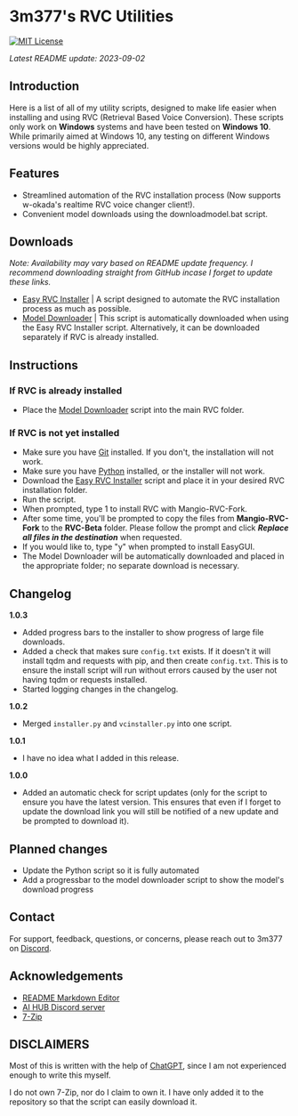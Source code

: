 # 3m377's RVC Utilities
[![MIT License](https://img.shields.io/badge/License-MIT-yellow.svg)](https://en.wikipedia.org/wiki/MIT_License)

*Latest README update: 2023-09-02*

## Introduction
Here is a list of all of my utility scripts, designed to make life easier when installing and using RVC (Retrieval Based Voice Conversion). These scripts only work on **Windows** systems and have been tested on **Windows 10**. While primarily aimed at Windows 10, any testing on different Windows versions would be highly appreciated.
## Features

- Streamlined automation of the RVC installation process (Now supports w-okada's realtime RVC voice changer client!).
- Convenient model downloads using the downloadmodel.bat script.
## Downloads

*Note: Availability may vary based on README update frequency. I recommend downloading straight from GitHub incase I forget to update these links.*

- [Easy RVC Installer](https://github.com/3m377/RVC-Utilities/releases/download/1.0.3/easy-install-rvc.bat) | A script designed to automate the RVC installation process as much as possible.
- [Model Downloader](https://github.com/3m377/RVC-Utilities/releases/download/1.0.3/downloadmodel.bat) | This script is automatically downloaded when using the Easy RVC Installer script. Alternatively, it can be downloaded separately if RVC is already installed.
## Instructions

### If RVC is already installed
- Place the [Model Downloader](https://github.com/3m377/RVC-Utilities/releases/download/1.0.3/downloadmodel.bat) script into the main RVC folder.

### If RVC is not yet installed
- Make sure you have [Git](https://git-scm.com/downloads) installed. If you don't, the installation will not work.
- Make sure you have [Python](https://www.python.org/downloads/) installed, or the installer will not work.
- Download the [Easy RVC Installer](https://github.com/3m377/RVC-Utilities/releases/download/1.0.3/easy-install-rvc.bat) script and place it in your desired RVC installation folder.
- Run the script.
- When prompted, type 1 to install RVC with Mangio-RVC-Fork.
- After some time, you'll be prompted to copy the files from **Mangio-RVC-Fork** to the **RVC-Beta** folder. Please follow the prompt and click ***Replace all files in the destination*** when requested.
- If you would like to, type "y" when prompted to install EasyGUI.
- The Model Downloader will be automatically downloaded and placed in the appropriate folder; no separate download is necessary.
## Changelog
**1.0.3**
- Added progress bars to the installer to show progress of large file downloads.
- Added a check that makes sure `config.txt` exists. If it doesn't it will install tqdm and requests with pip, and then create `config.txt`. This is to ensure the install script will run without errors caused by the user not having tqdm or requests installed.
- Started logging changes in the changelog.

**1.0.2**
- Merged `installer.py` and `vcinstaller.py` into one script.

**1.0.1**
- I have no idea what I added in this release.

**1.0.0**
- Added an automatic check for script updates (only for the script to ensure you have the latest version. This ensures that even if I forget to update the download link you will still be notified of a new update and be prompted to download it).
## Planned changes
- Update the Python script so it is fully automated
- Add a progressbar to the model downloader script to show the model's download progress
## Contact

For support, feedback, questions, or concerns, please reach out to 3m377 on [Discord](https://discord.com).
## Acknowledgements

- [README Markdown Editor](https://readme.so/)
- [AI HUB Discord server](https://discord.com/invite/aihub/)
- [7-Zip](https://www.7-zip.org)
## DISCLAIMERS
Most of this is written with the help of [ChatGPT](https://chat.openai.com/), since I am not experienced enough to write this myself.

I do not own 7-Zip, nor do I claim to own it. I have only added it to the repository so that the script can easily download it.
